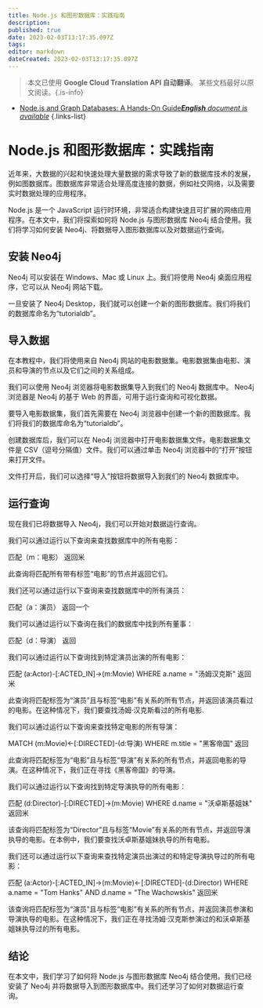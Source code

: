 ```yaml
---
title: Node.js 和图形数据库：实践指南
description: 
published: true
date: 2023-02-03T13:17:35.097Z
tags: 
editor: markdown
dateCreated: 2023-02-03T13:17:35.097Z
---
```


> 本文已使用 **Google Cloud Translation API 自动翻译**。
某些文档最好以原文阅读。{.is-info}



- [Node.js and Graph Databases: A Hands-On Guide***English** document is available*](/en/Knowledge-base/Nodejs/node-js-and-graph-databases-a-hands-on-guide)
{.links-list}


# Node.js 和图形数据库：实践指南

近年来，大数据的兴起和快速处理大量数据的需求导致了新的数据库技术的发展，例如图数据库。图数据库非常适合处理高度连接的数据，例如社交网络，以及需要实时数据处理的应用程序。

Node.js 是一个 JavaScript 运行时环境，非常适合构建快速且可扩展的网络应用程序。在本文中，我们将探索如何将 Node.js 与图形数据库 Neo4j 结合使用。我们将学习如何安装 Neo4j、将数据导入图形数据库以及对数据运行查询。

## 安装 Neo4j

Neo4j 可以安装在 Windows、Mac 或 Linux 上。我们将使用 Neo4j 桌面应用程序，它可以从 Neo4j 网站下载。

一旦安装了 Neo4j Desktop，我们就可以创建一个新的图形数据库。我们将我们的数据库命名为“tutorialdb”。

## 导入数据

在本教程中，我们将使用来自 Neo4j 网站的电影数据集。电影数据集由电影、演员和导演的节点以及它们之间的关系组成。

我们可以使用 Neo4j 浏览器将电影数据集导入到我们的 Neo4j 数据库中。 Neo4j 浏览器是 Neo4j 的基于 Web 的界面，可用于运行查询和可视化数据。

要导入电影数据集，我们首先需要在 Neo4j 浏览器中创建一个新的图数据库。我们将我们的数据库命名为“tutorialdb”。

创建数据库后，我们可以在 Neo4j 浏览器中打开电影数据集文件。电影数据集文件是 CSV（逗号分隔值）文件。我们可以通过单击 Neo4j 浏览器中的“打开”按钮来打开文件。

文件打开后，我们可以选择“导入”按钮将数据导入到我们的 Neo4j 数据库中。

## 运行查询

现在我们已将数据导入 Neo4j，我们可以开始对数据运行查询。

我们可以通过运行以下查询来查找数据库中的所有电影：

匹配（m：电影）
返回米

此查询将匹配所有带有标签“电影”的节点并返回它们。

我们还可以通过运行以下查询来查找数据库中的所有演员：

匹配（a：演员）
返回一个

我们可以通过运行以下查询在我们的数据库中找到所有董事：

匹配（d：导演）
返回

我们可以通过运行以下查询找到特定演员出演的所有电影：

匹配 (a:Actor)-[:ACTED_IN]->(m:Movie)
WHERE a.name = "汤姆汉克斯"
返回米

此查询将匹配标签为“演员”且与标签“电影”有关系的所有节点，并返回该演员看过的电影。在这种情况下，我们要查找汤姆·汉克斯看过的所有电影.

我们可以通过运行以下查询来查找特定电影的所有导演：

MATCH (m:Movie)<-[:DIRECTED]-(d:导演)
WHERE m.title = "黑客帝国"
返回

此查询将匹配标签为“电影”且与标签“导演”有关系的所有节点，并返回电影的导演。在这种情况下，我们正在寻找《黑客帝国》的导演。

我们可以通过运行以下查询找到特定导演执导的所有电影：

匹配 (d:Director)-[:DIRECTED]->(m:Movie)
WHERE d.name = "沃卓斯基姐妹"
返回米

该查询将匹配标签为“Director”且与标签“Movie”有关系的所有节点，并返回导演执导的电影。在本例中，我们要查找沃卓斯基姐妹执导的所有电影。

我们还可以通过运行以下查询来查找特定演员出演过的和特定导演执导过的所有电影：

匹配 (a:Actor)-[:ACTED_IN]->(m:Movie)<-[:DIRECTED]-(d:Director)
WHERE a.name = "Tom Hanks" AND d.name = "The Wachowskis"
返回米

该查询将匹配标签为“演员”且与标签“电影”有关系的所有节点，并返回演员参演和导演执导的电影。在这种情况下，我们正在寻找汤姆·汉克斯参演过的和沃卓斯基姐妹执导过的所有电影。

## 结论

在本文中，我们学习了如何将 Node.js 与图形数据库 Neo4j 结合使用。我们已经安装了 Neo4j 并将数据导入到图形数据库中。我们还学习了如何对数据运行查询。